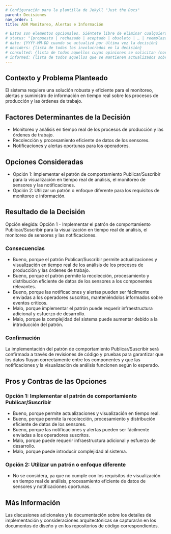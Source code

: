 ```yaml
---
# Configuración para la plantilla de Jekyll "Just the Docs"
parent: Decisiones
nav_order: 1
title: ADR Monitoreo, Alertas e Información

# Estos son elementos opcionales. Siéntete libre de eliminar cualquiera de ellos.
# status: "{propuesto | rechazado | aceptado | obsoleto | … | reemplazado por [ADR-0005](0005-ejemplo.md)}"
# date: {YYYY-MM-DD cuando se actualizó por última vez la decisión}
# deciders: {lista de todos los involucrados en la decisión}
# consulted: {lista de todos aquellos cuyas opiniones se solicitan (normalmente expertos en la materia); y con quienes hay una comunicación bidireccional}
# informed: {lista de todos aquellos que se mantienen actualizados sobre el progreso; y con quienes hay una comunicación unidireccional}
---
```

## Contexto y Problema Planteado

El sistema requiere una solución robusta y eficiente para el monitoreo, alertas y suministro de información en tiempo real sobre los procesos de producción y las órdenes de trabajo.

## Factores Determinantes de la Decisión

* Monitoreo y análisis en tiempo real de los procesos de producción y las órdenes de trabajo.
* Recolección y procesamiento eficiente de datos de los sensores.
* Notificaciones y alertas oportunas para los operadores.

## Opciones Consideradas

* Opción 1: Implementar el patrón de comportamiento Publicar/Suscribir para la visualización en tiempo real de análisis, el monitoreo de sensores y las notificaciones.
* Opción 2: Utilizar un patrón o enfoque diferente para los requisitos de monitoreo e información.

## Resultado de la Decisión

Opción elegida: Opción 1 - Implementar el patrón de comportamiento Publicar/Suscribir para la visualización en tiempo real de análisis, el monitoreo de sensores y las notificaciones.

### Consecuencias

* Bueno, porque el patrón Publicar/Suscribir permite actualizaciones y visualización en tiempo real de los análisis de los procesos de producción y las órdenes de trabajo.
* Bueno, porque el patrón permite la recolección, procesamiento y distribución eficiente de datos de los sensores a los componentes relevantes.
* Bueno, porque las notificaciones y alertas pueden ser fácilmente enviadas a los operadores suscritos, manteniéndolos informados sobre eventos críticos.
* Malo, porque implementar el patrón puede requerir infraestructura adicional y esfuerzo de desarrollo.
* Malo, porque la complejidad del sistema puede aumentar debido a la introducción del patrón.

### Confirmación

La implementación del patrón de comportamiento Publicar/Suscribir será confirmada a través de revisiones de código y pruebas para garantizar que los datos fluyan correctamente entre los componentes y que las notificaciones y la visualización de análisis funcionen según lo esperado.

## Pros y Contras de las Opciones

### Opción 1: Implementar el patrón de comportamiento Publicar/Suscribir

* Bueno, porque permite actualizaciones y visualización en tiempo real.
* Bueno, porque permite la recolección, procesamiento y distribución eficiente de datos de los sensores.
* Bueno, porque las notificaciones y alertas pueden ser fácilmente enviadas a los operadores suscritos.
* Malo, porque puede requerir infraestructura adicional y esfuerzo de desarrollo.
* Malo, porque puede introducir complejidad al sistema.

### Opción 2: Utilizar un patrón o enfoque diferente

* No se considera, ya que no cumple con los requisitos de visualización en tiempo real de análisis, procesamiento eficiente de datos de sensores y notificaciones oportunas.

## Más Información

Las discusiones adicionales y la documentación sobre los detalles de implementación y consideraciones arquitectónicas se capturarán en los documentos de diseño y en los repositorios de código correspondientes.



